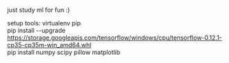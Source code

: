 just study ml for fun :)

setup tools: virtualenv pip  
pip install --upgrade https://storage.googleapis.com/tensorflow/windows/cpu/tensorflow-0.12.1-cp35-cp35m-win_amd64.whl  
pip install numpy scipy pillow matplotlib